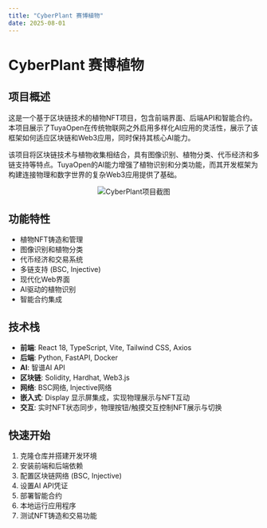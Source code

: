 ```yaml
---
title: "CyberPlant 赛博植物"
date: 2025-08-01
---
```


# CyberPlant 赛博植物

## 项目概述

这是一个基于区块链技术的植物NFT项目，包含前端界面、后端API和智能合约。本项目展示了TuyaOpen在传统物联网之外启用多样化AI应用的灵活性，展示了该框架如何适应区块链和Web3应用，同时保持其核心AI能力。

该项目将区块链技术与植物收集相结合，具有图像识别、植物分类、代币经济和多链支持等特点。TuyaOpen的AI能力增强了植物识别和分类功能，而其开发框架为构建连接物理和数字世界的复杂Web3应用提供了基础。

<p align="center">
  <img
    src="https://images.tuyacn.com/fe-static/docs/img/fd0ed95b-c96d-4106-938b-7d203a45675c.jpg"
    alt="CyberPlant项目截图"
    style={{
      width: "80%",
      borderRadius: "12px",
      boxShadow: "0 2px 16px rgba(0,0,0,0.08)"
    }}
  />
</p>

## 功能特性

- 植物NFT铸造和管理
- 图像识别和植物分类
- 代币经济和交易系统
- 多链支持 (BSC, Injective)
- 现代化Web界面
- AI驱动的植物识别
- 智能合约集成

## 技术栈

- **前端**: React 18, TypeScript, Vite, Tailwind CSS, Axios
- **后端**: Python, FastAPI, Docker
- **AI**: 智谱AI API
- **区块链**: Solidity, Hardhat, Web3.js
- **网络**: BSC网络, Injective网络
- **嵌入式**: Display 显示屏集成，实现物理展示与NFT互动
- **交互**: 实时NFT状态同步，物理按钮/触摸交互控制NFT展示与切换


## 快速开始

1. 克隆仓库并搭建开发环境
2. 安装前端和后端依赖
3. 配置区块链网络 (BSC, Injective)
4. 设置AI API凭证
5. 部署智能合约
6. 本地运行应用程序
7. 测试NFT铸造和交易功能
